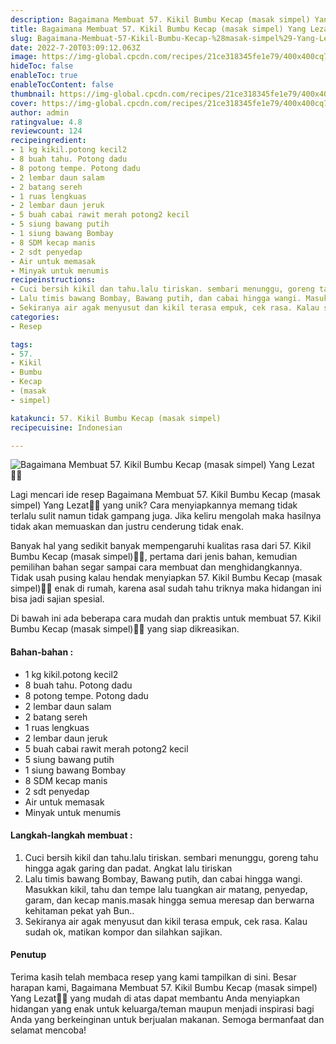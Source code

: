 ```yaml
---
description: Bagaimana Membuat 57. Kikil Bumbu Kecap (masak simpel) Yang Lezat"
title: Bagaimana Membuat 57. Kikil Bumbu Kecap (masak simpel) Yang Lezat
slug: Bagaimana-Membuat-57-Kikil-Bumbu-Kecap-%28masak-simpel%29-Yang-Lezat
date: 2022-7-20T03:09:12.063Z
image: https://img-global.cpcdn.com/recipes/21ce318345fe1e79/400x400cq70/photo.jpg
hideToc: false
enableToc: true
enableTocContent: false
thumbnail: https://img-global.cpcdn.com/recipes/21ce318345fe1e79/400x400cq70/photo.jpg
cover: https://img-global.cpcdn.com/recipes/21ce318345fe1e79/400x400cq70/photo.jpg
author: admin
ratingvalue: 4.8
reviewcount: 124
recipeingredient:
- 1 kg kikil.potong kecil2
- 8 buah tahu. Potong dadu
- 8 potong tempe. Potong dadu
- 2 lembar daun salam
- 2 batang sereh
- 1 ruas lengkuas
- 2 lembar daun jeruk
- 5 buah cabai rawit merah potong2 kecil
- 5 siung bawang putih
- 1 siung bawang Bombay
- 8 SDM kecap manis
- 2 sdt penyedap
- Air untuk memasak
- Minyak untuk menumis
recipeinstructions:
- Cuci bersih kikil dan tahu.lalu tiriskan. sembari menunggu, goreng tahu hingga agak garing dan padat. Angkat lalu tiriskan
- Lalu timis bawang Bombay, Bawang putih, dan cabai hingga wangi. Masukkan kikil, tahu dan tempe lalu tuangkan air matang, penyedap, garam, dan kecap manis.masak hingga semua meresap dan berwarna kehitaman pekat yah Bun..
- Sekiranya air agak menyusut dan kikil terasa empuk, cek rasa. Kalau sudah ok, matikan kompor dan silahkan sajikan.
categories:
- Resep

tags:
- 57.
- Kikil
- Bumbu
- Kecap
- (masak
- simpel)

katakunci: 57. Kikil Bumbu Kecap (masak simpel)
recipecuisine: Indonesian

---
```


![Bagaimana Membuat 57. Kikil Bumbu Kecap (masak simpel) Yang Lezat👩‍🍳](https://img-global.cpcdn.com/recipes/21ce318345fe1e79/400x400cq70/photo.jpg)

Lagi mencari ide resep Bagaimana Membuat 57. Kikil Bumbu Kecap (masak simpel) Yang Lezat👩‍🍳 yang unik? Cara menyiapkannya memang tidak terlalu sulit namun tidak gampang juga. Jika keliru mengolah maka hasilnya tidak akan memuaskan dan justru cenderung tidak enak.

Banyak hal yang sedikit banyak mempengaruhi kualitas rasa dari 57. Kikil Bumbu Kecap (masak simpel)👩‍🍳, pertama dari jenis bahan, kemudian pemilihan bahan segar sampai cara membuat dan menghidangkannya. Tidak usah pusing kalau hendak menyiapkan 57. Kikil Bumbu Kecap (masak simpel)👩‍🍳 enak di rumah, karena asal sudah tahu triknya maka hidangan ini bisa jadi sajian spesial.

Di bawah ini ada beberapa cara mudah dan praktis untuk membuat 57. Kikil Bumbu Kecap (masak simpel)👩‍🍳 yang siap dikreasikan.

<!--inarticleads1-->

#### Bahan-bahan :

- 1 kg kikil.potong kecil2
- 8 buah tahu. Potong dadu
- 8 potong tempe. Potong dadu
- 2 lembar daun salam
- 2 batang sereh
- 1 ruas lengkuas
- 2 lembar daun jeruk
- 5 buah cabai rawit merah potong2 kecil
- 5 siung bawang putih
- 1 siung bawang Bombay
- 8 SDM kecap manis
- 2 sdt penyedap
- Air untuk memasak
- Minyak untuk menumis

<!--inarticleads2-->

#### Langkah-langkah membuat :

1. Cuci bersih kikil dan tahu.lalu tiriskan. sembari menunggu, goreng tahu hingga agak garing dan padat. Angkat lalu tiriskan
1. Lalu timis bawang Bombay, Bawang putih, dan cabai hingga wangi. Masukkan kikil, tahu dan tempe lalu tuangkan air matang, penyedap, garam, dan kecap manis.masak hingga semua meresap dan berwarna kehitaman pekat yah Bun..
1. Sekiranya air agak menyusut dan kikil terasa empuk, cek rasa. Kalau sudah ok, matikan kompor dan silahkan sajikan.

#### Penutup

Terima kasih telah membaca resep yang kami tampilkan di sini. Besar harapan kami, Bagaimana Membuat 57. Kikil Bumbu Kecap (masak simpel) Yang Lezat👩‍🍳 yang mudah di atas dapat membantu Anda menyiapkan hidangan yang enak untuk keluarga/teman maupun menjadi inspirasi bagi Anda yang berkeinginan untuk berjualan makanan. Semoga bermanfaat dan selamat mencoba!
